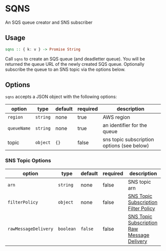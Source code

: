 # SQNS

An SQS queue creator and SNS subscriber

## Usage

```haskell
sqns :: { k: v } -> Promise String
```

Call `sqns` to create an SQS queue (and deadletter queue). You will be returned the queue URL of the newly created SQS queue. Optionally subscribe the queue to an SNS topic via the options below.

## Options

`sqns` accepts a JSON object with the following options:

| option | type | default | required | description |
| ------ |----- |-------- |--------- |------------ |
| `region` | `string` | none | true | AWS region |
| `queueName` | `string` | none | true | an identifier for the queue |
| topic | `object` | `{}` | false | sns topic subscription options (see below) |

### SNS Topic Options

| option | type | default | required | description |
| ------ | ---- | ------- | -------- | ----------- |
| `arn` | `string` | none | false | SNS topic arn |
| `filterPolicy` | `object` | none | false | [SNS Topic Subscription Filter Policy](https://docs.aws.amazon.com/en_pv/sns/latest/dg/sns-subscription-filter-policies.html) |
| `rawMessageDelivery` | `boolean` | `false` | false | [SNS Topic Subscription Raw Message Delivery](https://docs.aws.amazon.com/sns/latest/dg/sns-large-payload-raw-message-delivery.html) |

